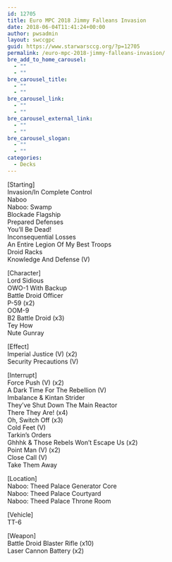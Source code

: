 ```yaml
---
id: 12705
title: Euro MPC 2018 Jimmy Falleans Invasion
date: 2018-06-04T11:41:24+00:00
author: pwsadmin
layout: swccgpc
guid: https://www.starwarsccg.org/?p=12705
permalink: /euro-mpc-2018-jimmy-falleans-invasion/
bre_add_to_home_carousel:
  - ""
  - ""
bre_carousel_title:
  - ""
  - ""
bre_carousel_link:
  - ""
  - ""
bre_carousel_external_link:
  - ""
  - ""
bre_carousel_slogan:
  - ""
  - ""
categories:
  - Decks
---
```

[Starting]  
Invasion/In Complete Control  
Naboo  
Naboo: Swamp  
Blockade Flagship  
Prepared Defenses  
You&#8217;ll Be Dead!  
Inconsequential Losses  
An Entire Legion Of My Best Troops  
Droid Racks  
Knowledge And Defense (V) 

[Character]  
Lord Sidious  
OWO-1 With Backup  
Battle Droid Officer  
P-59 (x2)  
OOM-9  
B2 Battle Droid (x3)  
Tey How  
Nute Gunray

[Effect]  
Imperial Justice (V) (x2)  
Security Precautions (V)

[Interrupt]  
Force Push (V) (x2)  
A Dark Time For The Rebellion (V)  
Imbalance & Kintan Strider  
They&#8217;ve Shut Down The Main Reactor  
There They Are! (x4)  
Oh, Switch Off (x3)  
Cold Feet (V)  
Tarkin&#8217;s Orders  
Ghhhk & Those Rebels Won&#8217;t Escape Us (x2)  
Point Man (V) (x2)  
Close Call (V)  
Take Them Away

[Location]  
Naboo: Theed Palace Generator Core  
Naboo: Theed Palace Courtyard  
Naboo: Theed Palace Throne Room

[Vehicle]  
TT-6

[Weapon]  
Battle Droid Blaster Rifle (x10)  
Laser Cannon Battery (x2)